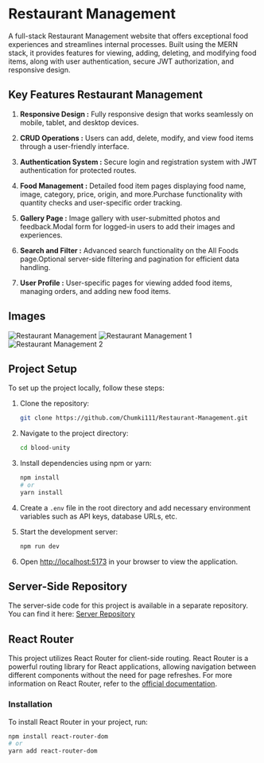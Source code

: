 # Restaurant Management

A full-stack Restaurant Management website that offers exceptional food experiences and streamlines internal processes. Built using the MERN stack, it provides features for viewing, adding, deleting, and modifying food items, along with user authentication, secure JWT authorization, and responsive design.

## Key Features Restaurant Management

1. **Responsive Design :** Fully responsive design that works seamlessly on mobile, tablet, and desktop devices.

2. **CRUD Operations :** Users can add, delete, modify, and view food items through a user-friendly interface.

3. **Authentication System :** Secure login and registration system with JWT authentication for protected routes.

4. **Food Management :** Detailed food item pages displaying food name, image, category, price, origin, and more.Purchase functionality with quantity checks and user-specific order tracking.

5. **Gallery Page :** Image gallery with user-submitted photos and feedback.Modal form for logged-in users to add their images and experiences.

6. **Search and Filter :** Advanced search functionality on the All Foods page.Optional server-side filtering and pagination for efficient data handling.

7. **User Profile :** User-specific pages for viewing added food items, managing orders, and adding new food items.


## Images

![Restaurant Management](https://i.postimg.cc/yxbTJgXG/Restaurant-Management-1.png)
![Restaurant Management 1](https://i.postimg.cc/d0YjTKrJ/Restaurant-Management-All-Foods.png)
![Restaurant Management 2](https://i.postimg.cc/VvpjsyzQ/Restaurant-Management-Gallery.png)



## Project Setup

To set up the project locally, follow these steps:

1. Clone the repository:
    ```bash
    git clone https://github.com/Chumki111/Restaurant-Management.git
    ```

2. Navigate to the project directory:
    ```bash
    cd blood-unity
    ```

3. Install dependencies using npm or yarn:
    ```bash
    npm install
    # or
    yarn install
    ```

4. Create a `.env` file in the root directory and add necessary environment variables such as API keys, database URLs, etc.

5. Start the development server:
    ```bash
    npm run dev
    ```

6. Open [http://localhost:5173](http://localhost:5173) in your browser to view the application.

## Server-Side Repository

The server-side code for this project is available in a separate repository. You can find it here:
[Server Repository](https://github.com/Chumki111/Restaurant-Management-Server.git)

## React Router

This project utilizes React Router for client-side routing. React Router is a powerful routing library for React applications, allowing navigation between different components without the need for page refreshes.
For more information on React Router, refer to the [official documentation](https://reactrouter.com/en/main/start/tutorial).

### Installation

To install React Router in your project, run:

```bash
npm install react-router-dom
# or
yarn add react-router-dom




